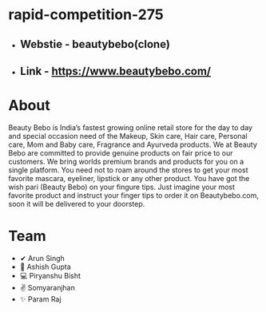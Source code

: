 # rapid-competition-275 
- ## Webstie - beautybebo(clone)
- ## Link - https://www.beautybebo.com/

# About 
Beauty Bebo is India’s fastest growing online retail store for the day to day and special occasion need of the Makeup, Skin care, Hair care, Personal care, Mom and Baby care, Fragrance and Ayurveda products. We at Beauty Bebo are committed to provide genuine products on fair price to our customers. We bring worlds premium brands and products for you on a single platform. You need not to roam around the stores to get your most favorite mascara, eyeliner, lipstick or any other product. You have got the wish pari (Beauty Bebo) on your fingure tips. Just imagine your most favorite product and instruct your finger tips to order it on Beautybebo.com, soon it will be delivered to your doorstep.
# Team
-  ✔ Arun Singh
- 🤝 Ashish Gupta 
- 💻 Piryanshu Bisht
- ✌ Somyaranjhan
- ✨ Param Raj
